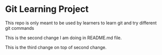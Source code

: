 # Git Learning Project

This repo is only meant to be used by learners to learn git and try different git commands

This is the second change I am doing in README.md file.

This is the third change on top of second change.

